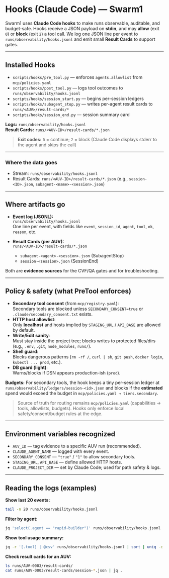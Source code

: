 # Hooks (Claude Code) — Swarm1

Swarm1 uses **Claude Code hooks** to make runs observable, auditable, and budget-safe. Hooks receive a JSON payload on **stdin**, and may **allow** (exit `0`) or **block** (exit `2`) a tool call. We log one JSON line per event to `runs/observability/hooks.jsonl` and emit small **Result Cards** to support gates.

---

## Installed Hooks
- `scripts/hooks/pre_tool.py` — enforces `agents.allowlist` from `mcp/policies.yaml`
- `scripts/hooks/post_tool.py` — logs tool outcomes to `runs/observability/hooks.jsonl`
- `scripts/hooks/session_start.py` — begins per-session ledgers
- `scripts/hooks/subagent_stop.py` — writes per-agent result cards to `runs/<AUV>/result-cards/*`
- `scripts/hooks/session_end.py` — session summary card

**Logs:** `runs/observability/hooks.jsonl`  
**Result Cards:** `runs/<AUV-ID>/result-cards/*.json`

> **Exit codes:** `0` = continue; `2` = block (Claude Code displays stderr to the agent and skips the call)

---

### Where the data goes
- Stream: `runs/observability/hooks.jsonl`
- Result Cards: `runs/<AUV-ID>/result-cards/*.json` (e.g., `session-<ID>.json`, `subagent-<name>-<session>.json`)

----

## Where artifacts go

- **Event log (JSONL):**  
  `runs/observability/hooks.jsonl`  
  One line per event, with fields like `event`, `session_id`, `agent`, `tool`, `ok`, `reason`, etc.

- **Result Cards (per AUV):**  
  `runs/<AUV-ID>/result-cards/*.json`
  - `subagent-<agent>-<session>.json` (SubagentStop)
  - `session-<session>.json` (SessionEnd)

Both are **evidence sources** for the CVF/QA gates and for troubleshooting.

---

## Policy & safety (what PreTool enforces)

- **Secondary tool consent** (from `mcp/registry.yaml`):  
  Secondary tools are blocked unless `SECONDARY_CONSENT=true` or `.claude/secondary_consent.txt` exists.
- **HTTP host allowlist**:  
  Only **localhost** and hosts implied by `STAGING_URL` / `API_BASE` are allowed by default.
- **Write/Edit sanity**:  
  Must stay inside the project tree; blocks writes to protected files/dirs (e.g., `.env`, `.git`, `node_modules`, `runs/`).
- **Shell guard**:  
  Blocks dangerous patterns (`rm -rf /`, `curl | sh`, `git push`, `docker login`, `kubectl ... prod`, etc.).
- **DB guard (light)**:  
  Warns/blocks if DSN appears production-ish (`prod`).

**Budgets:** For secondary tools, the hook keeps a tiny per-session ledger at  
`runs/observability/ledgers/session-<id>.json` and blocks if the **estimated** spend would exceed the budget in `mcp/policies.yaml → tiers.secondary`.

> Source of truth for routing remains **`mcp/policies.yaml`** (capabilities → tools, allowlists, budgets). Hooks only enforce local safety/consent/budget rules at the edge.

---

## Environment variables recognized

- `AUV_ID` — tag evidence to a specific AUV run (recommended).
- `CLAUDE_AGENT_NAME` — logged with every event.
- `SECONDARY_CONSENT` — `"true"` / `"1"` to allow secondary tools.
- `STAGING_URL`, `API_BASE` — define allowed HTTP hosts.
- `CLAUDE_PROJECT_DIR` — set by Claude Code; used for path safety & logs.

---

## Reading the logs (examples)

**Show last 20 events:**
```bash
tail -n 20 runs/observability/hooks.jsonl
```

**Filter by agent:**
```bash
jq 'select(.agent == "rapid-builder")' runs/observability/hooks.jsonl
```

**Show tool usage summary:**
```bash
jq -r '[.tool] | @csv' runs/observability/hooks.jsonl | sort | uniq -c
```

**Check result cards for an AUV:**
```bash
ls runs/AUV-0003/result-cards/
cat runs/AUV-0003/result-cards/session-*.json | jq .
```
